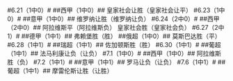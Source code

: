 #6.21（1中0）#
##西甲（1中0）##
皇家社会让胜（皇家社会让平）
#6.23（1中0）#
##意甲（1中0）##
维罗纳让胜（维罗纳让负）
#6.24（2中0）#
##西甲（2中0）##
阿拉维斯平（阿拉维斯负）
皇家社会胜（皇家社会负）
#6.27（2中1）#
##德甲（1中1）##
弗赖堡胜（胜）
##俄超（1中0）##
莫斯巴达胜（平）
#6.28（1中1）#
##瑞超（1中1）##
佐加顿斯胜（胜）
#6.30（1中1）#
##葡超（1中1）##
法马利康让负（让负）
#7.1（1中0）#
##西甲（1中0）##
阿拉维斯胜（负）
#7.2（1中1）#
##意甲（1中1）##
罗马让负（让负）
#7.6（1中1）#
##葡超（1中1）##
摩雷伦斯让胜（让胜）